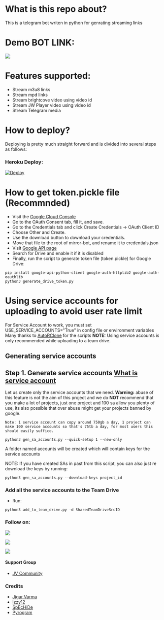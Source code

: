 # What is this repo about?
This is a telegram bot writen in python for genrating streaming links

# Demo BOT LINK:
<a href="https://t.me/StreamingLinkRobot"><img src="https://img.shields.io/badge/Telegram-Bot-blue.svg?logo=telegram"></a>

# Features supported:
- Stream m3u8 links
- Stream mpd links
- Stream brightcove video using video id
- Stream JW Player video using video id
- Stream Telegram media

# How to deploy?
Deploying is pretty much straight forward and is divided into several steps as follows:

### Heroku Deploy:
[![Deploy](https://www.herokucdn.com/deploy/button.svg)](https://heroku.com/deploy?template=https://github.com/Jigarvarma2005/Streaming-Link-Gen)

# How to get token.pickle file (Recommnded)

- Visit the [Google Cloud Console](https://console.developers.google.com/apis/credentials)
- Go to the OAuth Consent tab, fill it, and save.
- Go to the Credentials tab and click Create Credentials -> OAuth Client ID
- Choose Other and Create.
- Use the download button to download your credentials.
- Move that file to the root of mirror-bot, and rename it to credentials.json
- Visit [Google API page](https://console.developers.google.com/apis/library)
- Search for Drive and enable it if it is disabled
- Finally, run the script to generate token file (token.pickle) for Google Drive:
```
pip install google-api-python-client google-auth-httplib2 google-auth-oauthlib
python3 generate_drive_token.py
```

# Using service accounts for uploading to avoid user rate limit
For Service Account to work, you must set USE_SERVICE_ACCOUNTS="True" in config file or environment variables
Many thanks to [AutoRClone](https://github.com/xyou365/AutoRclone) for the scripts
**NOTE:** Using service accounts is only recommended while uploading to a team drive.
## Generating service accounts
Step 1. Generate service accounts [What is service account](https://cloud.google.com/iam/docs/service-accounts)
---------------------------------
Let us create only the service accounts that we need. 
**Warning:** abuse of this feature is not the aim of this project and we do **NOT** recommend that you make a lot of projects, just one project and 100 sa allow you plenty of use, its also possible that over abuse might get your projects banned by google. 

```
Note: 1 service account can copy around 750gb a day, 1 project can make 100 service accounts so that's 75tb a day, for most users this should easily suffice. 
```

`python3 gen_sa_accounts.py --quick-setup 1 --new-only`

A folder named accounts will be created which will contain keys for the service accounts

NOTE: If you have created SAs in past from this script, you can also just re download the keys by running:
```
python3 gen_sa_accounts.py --download-keys project_id
```

### Add all the service accounts to the Team Drive
- Run:
```
python3 add_to_team_drive.py -d SharedTeamDriveSrcID
```

### Follow on:
<p align="left">
<a href="https://github.com/Jigarvarma2005"><img src="https://img.shields.io/badge/GitHub-Follow%20on%20GitHub-inactive.svg?logo=github"></a>
</p>
<p align="left">
<a href="https://twitter.com/Jigarvarma2005"><img src="https://img.shields.io/badge/Twitter-Follow%20on%20Twitter-informational.svg?logo=twitter"></a>
</p>
<p align="left">
<a href="https://instagram.com/Jigarvarma2005"><img src="https://img.shields.io/badge/Instagram-Follow%20on%20Instagram-important.svg?logo=instagram"></a>
</p>

#### Support Group
- [JV Community](https://t.me/jv_community)

### Credits
- [Jigar Varma](https://github.com/jigarvarma2005)
- [lzzy12](https://github.com/lzzy12)
- [SpEcHiDe](https://github.com/SpEcHiDe)
- [Pyrogram](https://github.com/pyrogram/pyrogram)
